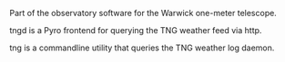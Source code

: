 Part of the observatory software for the Warwick one-meter telescope.

tngd is a Pyro frontend for querying the TNG weather feed via http.

tng is a commandline utility that queries the TNG weather log daemon.

